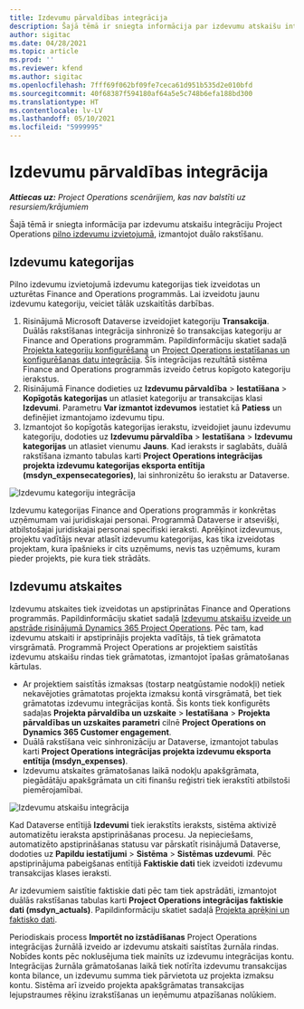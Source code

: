 ```yaml
---
title: Izdevumu pārvaldības integrācija
description: Šajā tēmā ir sniegta informācija par izdevumu atskaišu integrāciju Project Operations, izmantojot duālo rakstīšanu.
author: sigitac
ms.date: 04/28/2021
ms.topic: article
ms.prod: ''
ms.reviewer: kfend
ms.author: sigitac
ms.openlocfilehash: 7fff69f062bf09fe7ceca61d951b535d2e010bfd
ms.sourcegitcommit: 40f68387f594180af64a5e5c748b6efa188bd300
ms.translationtype: HT
ms.contentlocale: lv-LV
ms.lasthandoff: 05/10/2021
ms.locfileid: "5999995"
---
```

# <a name="expense-management-integration"></a>Izdevumu pārvaldības integrācija

_**Attiecas uz:** Project Operations scenārijiem, kas nav balstīti uz resursiem/krājumiem_

Šajā tēmā ir sniegta informācija par izdevumu atskaišu integrāciju Project Operations [pilno izdevumu izvietojumā](../expense/expense-overview.md), izmantojot duālo rakstīšanu.

## <a name="expense-categories"></a>Izdevumu kategorijas

Pilno izdevumu izvietojumā izdevumu kategorijas tiek izveidotas un uzturētas Finance and Operations programmās. Lai izveidotu jaunu izdevumu kategoriju, veiciet tālāk uzskaitītās darbības.

1. Risinājumā Microsoft Dataverse izveidojiet kategoriju **Transakcija**. Duālās rakstīšanas integrācija sinhronizē šo transakcijas kategoriju ar Finance and Operations programmām. Papildinformāciju skatiet sadaļā [Projekta kategoriju konfigurēšana](/dynamics365/project-operations/project-accounting/configure-project-categories) un [Project Operations iestatīšanas un konfigurēšanas datu integrācija](resource-dual-write-setup-integration.md). Šīs integrācijas rezultātā sistēma Finance and Operations programmās izveido četrus kopīgoto kategoriju ierakstus.
2. Risinājumā Finance dodieties uz **Izdevumu pārvaldība** > **Iestatīšana** > **Kopīgotās kategorijas** un atlasiet kategoriju ar transakcijas klasi **Izdevumi**. Parametru **Var izmantot izdevumos** iestatiet kā **Patiess** un definējiet izmantojamo izdevumu tipu.
3. Izmantojot šo kopīgotās kategorijas ierakstu, izveidojiet jaunu izdevumu kategoriju, dodoties uz **Izdevumu pārvaldība** > **Iestatīšana** > **Izdevumu kategorijas** un atlasiet vienumu **Jauns**. Kad ieraksts ir saglabāts, duālā rakstīšana izmanto tabulas karti **Project Operations integrācijas projekta izdevumu kategorijas eksporta entītija (msdyn\_expensecategories)**, lai sinhronizētu šo ierakstu ar Dataverse.

  ![Izdevumu kategoriju integrācija](./media/DW6ExpenseCategories.png)

Izdevumu kategorijas Finance and Operations programmās ir konkrētas uzņēmumam vai juridiskajai personai. Programmā Dataverse ir atsevišķi, atbilstošajai juridiskajai personai specifiski ieraksti. Aprēķinot izdevumus, projektu vadītājs nevar atlasīt izdevumu kategorijas, kas tika izveidotas projektam, kura īpašnieks ir cits uzņēmums, nevis tas uzņēmums, kuram pieder projekts, pie kura tiek strādāts. 

## <a name="expense-reports"></a>Izdevumu atskaites

Izdevumu atskaites tiek izveidotas un apstiprinātas Finance and Operations programmās. Papildinformāciju skatiet sadaļā [Izdevumu atskaišu izveide un apstrāde risinājumā Dynamics 365 Project Operations](/learn/modules/create-process-expense-reports/). Pēc tam, kad izdevumu atskaiti ir apstiprinājis projekta vadītājs, tā tiek grāmatota virsgrāmatā. Programmā Project Operations ar projektiem saistītās izdevumu atskaišu rindas tiek grāmatotas, izmantojot īpašas grāmatošanas kārtulas.

  - Ar projektiem saistītās izmaksas (tostarp neatgūstamie nodokļi) netiek nekavējoties grāmatotas projekta izmaksu kontā virsgrāmatā, bet tiek grāmatotas izdevumu integrācijas kontā. Šis konts tiek konfigurēts sadaļas **Projekta pārvaldība un uzskaite** > **Iestatīšana** > **Projekta pārvaldības un uzskaites parametri** cilnē **Project Operations on Dynamics 365 Customer engagement**.
  - Duālā rakstīšana veic sinhronizāciju ar Dataverse, izmantojot tabulas karti **Project Operations integrācijas projekta izdevumu eksporta entītija (msdyn\_expenses)**.
  - Izdevumu atskaites grāmatošanas laikā nodokļu apakšgrāmata, piegādātāju apakšgrāmata un citi finanšu reģistri tiek ierakstīti atbilstoši piemērojamībai.

  ![Izdevumu atskaišu integrācija](./media/DW6ExpenseReports.png)

Kad Dataverse entītijā **Izdevumi** tiek ierakstīts ieraksts, sistēma aktivizē automatizētu ieraksta apstiprināšanas procesu. Ja nepieciešams, automatizēto apstiprināšanas statusu var pārskatīt risinājumā Dataverse, dodoties uz **Papildu iestatījumi** > **Sistēma** > **Sistēmas uzdevumi**. Pēc apstiprinājuma pabeigšanas entītijā **Faktiskie dati** tiek izveidoti izdevumu transakcijas klases ieraksti.

Ar izdevumiem saistītie faktiskie dati pēc tam tiek apstrādāti, izmantojot duālās rakstīšanas tabulas karti **Project Operations integrācijas faktiskie dati (msdyn\_actuals)**. Papildinformāciju skatiet sadaļā [Projekta aprēķini un faktisko dati](resource-dual-write-estimates-actuals.md).

Periodiskais process **Importēt no izstādīšanas** Project Operations integrācijas žurnālā izveido ar izdevumu atskaiti saistītas žurnāla rindas. Nobīdes konts pēc noklusējuma tiek mainīts uz izdevumu integrācijas kontu. Integrācijas žurnāla grāmatošanas laikā tiek notīrīta izdevumu transakcijas konta bilance, un izdevumu summa tiek pārvietota uz projekta izmaksu kontu. Sistēma arī izveido projekta apakšgrāmatas transakcijas lejupstraumes rēķinu izrakstīšanas un ieņēmumu atpazīšanas nolūkiem.

